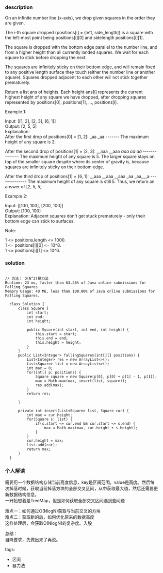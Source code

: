 ### description    
  On an infinite number line (x-axis), we drop given squares in the order they are given.  
    
  The i-th square dropped (positions[i] = (left, side_length)) is a square with the left-most point being positions[i][0] and sidelength positions[i][1].  
    
  The square is dropped with the bottom edge parallel to the number line, and from a higher height than all currently landed squares. We wait for each square to stick before dropping the next.  
    
  The squares are infinitely sticky on their bottom edge, and will remain fixed to any positive length surface they touch (either the number line or another square). Squares dropped adjacent to each other will not stick together prematurely.  
    
     
  Return a list ans of heights. Each height ans[i] represents the current highest height of any square we have dropped, after dropping squares represented by positions[0], positions[1], ..., positions[i].  
    
  Example 1:  
    
  Input: [[1, 2], [2, 3], [6, 1]]  
  Output: [2, 5, 5]  
  Explanation:  
  After the first drop of positions[0] = [1, 2]: _aa _aa ------- The maximum height of any square is 2.  
    
  After the second drop of positions[1] = [2, 3]: __aaa __aaa __aaa _aa__ _aa__ -------------- The maximum height of any square is 5. The larger square stays on top of the smaller square despite where its center of gravity is, because squares are infinitely sticky on their bottom edge.  
    
  After the third drop of positions[1] = [6, 1]: __aaa __aaa __aaa _aa _aa___a -------------- The maximum height of any square is still 5. Thus, we return an answer of [2, 5, 5].  
    
     
    
     
  Example 2:  
    
  Input: [[100, 100], [200, 100]]  
  Output: [100, 100]  
  Explanation: Adjacent squares don't get stuck prematurely - only their bottom edge can stick to surfaces.  
     
    
  Note:  
    
  1 <= positions.length <= 1000.  
  1 <= positions[i][0] <= 10^8.  
  1 <= positions[i][1] <= 10^6.  
### solution    
```    
  
// 方法： O(N^2)暴力法  
Runtime: 23 ms, faster than 63.46% of Java online submissions for Falling Squares.  
Memory Usage: 40 MB, less than 100.00% of Java online submissions for Falling Squares.  
  
  class Solution {  
      class Square {  
          int start;  
          int end;  
          int height;  
    
          public Square(int start, int end, int height) {  
              this.start = start;  
              this.end = end;  
              this.height = height;  
          }  
      }  
      public List<Integer> fallingSquares(int[][] positions) {  
          List<Integer> res = new ArrayList<>();  
          List<Square> list = new ArrayList<>();  
          int max = 0;  
          for(int[] p: positions) {  
              Square square = new Square(p[0], p[0] + p[1] - 1, p[1]);  
              max = Math.max(max, insert(list, square));  
              res.add(max);  
          }  
          return res;  
    
      }  
    
      private int insert(List<Square> list, Square cur) {  
          int max = cur.height;  
          for(Square s: list) {  
              if(s.start <= cur.end && cur.start <= s.end) {  
                  max = Math.max(max, cur.height + s.height);  
              }  
          }  
          cur.height = max;  
          list.add(cur);  
          return max;  
      }  
  }  
```    
  
    
### 个人解读    
  需要用一个数据结构存储当前高度信息，key是区间范围，value是高度。然后每次掉落时候，获取当前掉落方块的全部交叉区间，从中获取最大值，然后还需要更新数据结构信息。  
  一开始想着是TreeMap，但是如何获取全部交叉区间遇到些问题  
    
  难点一：如何通过O(NlogN)获取与当前交叉的方块  
  难点二：获取新的后，如何优化原来的数据高度  
  这样处理后，会获取O(NlogN)的复杂度。入股  
    
  总结：  
  自降要求，先做出来了再说。  
    
tags:    
  -  区间  
  -  暴力法  
